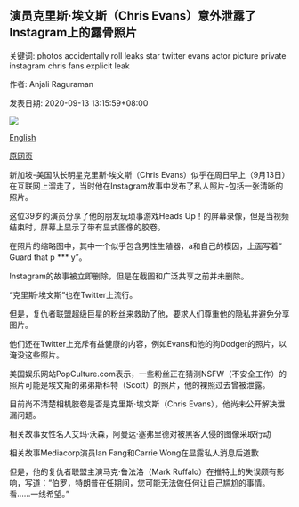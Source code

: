 ## 演员克里斯·埃文斯（Chris Evans）意外泄露了Instagram上的露骨照片

关键词: photos accidentally roll leaks star twitter evans actor picture private instagram chris fans explicit leak

作者: Anjali Raguraman

发表日期: 2020-09-13 13:15:59+08:00

![](https://www.straitstimes.com/sites/default/files/styles/x_large/public/articles/2020/09/13/md-chris_evans2-1309.jpg?itok=IfpVrEuQ)

[English](Actor%20Chris%20Evans%20accidentally%20leaks%20explicit%20picture%20on%20Instagram.md)

[原网页](https://www.straitstimes.com/lifestyle/entertainment/actor-chris-evans-accidentally-leaks-explicit-picture-on-instagram)

新加坡-美国队长明星克里斯·埃文斯（Chris Evans）似乎在周日早上（9月13日）在互联网上溜走了，当时他在Instagram故事中发布了私人照片-包括一张清晰的照片。

这位39岁的演员分享了他的朋友玩琐事游戏Heads Up！的屏幕录像，但是当视频结束时，屏幕上显示了带有显式图像的胶卷。

在照片的缩略图中，其中一个似乎包含男性生殖器，a和自己的模因，上面写着“ Guard that p *** y”。

Instagram的故事被立即删除，但是在截图和广泛共享之前并未删除。

“克里斯·埃文斯”也在Twitter上流行。

但是，复仇者联盟超级巨星的粉丝来救助了他，要求人们尊重他的隐私并避免分享图片。

他们还在Twitter上充斥有益健康的内容，例如Evans和他的狗Dodger的照片，以淹没这些照片。

美国娱乐网站PopCulture.com表示，一些粉丝正在猜测NSFW（不安全工作）的照片可能是埃文斯的弟弟斯科特（Scott）的照片，他的裸照过去曾被泄露。

目前尚不清楚相机胶卷是否是克里斯·埃文斯（Chris Evans），他尚未公开解决泄漏问题。

相关故事女性名人艾玛·沃森，阿曼达·塞弗里德对被黑客入侵的图像采取行动

相关故事Mediacorp演员Ian Fang和Carrie Wong在显露私人消息后道歉

但是，他的复仇者联盟主演马克·鲁法洛（Mark Ruffalo）在推特上的失误颇有影响，写道：“伯罗，特朗普在任期间，您可能无法做任何让自己尴尬的事情。看……一线希望。”